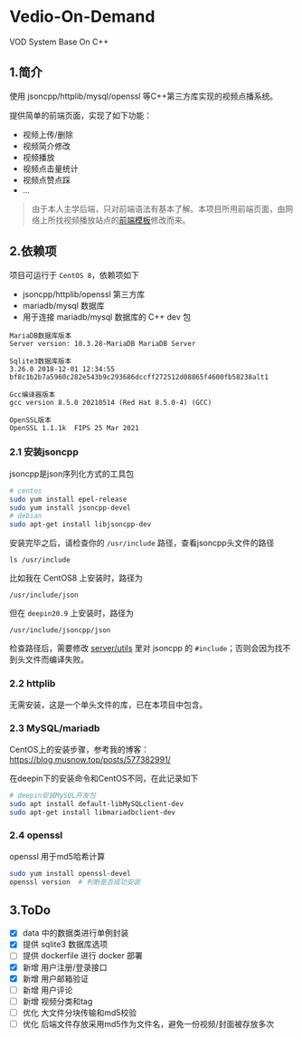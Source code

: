 # Vedio-On-Demand

VOD System Base On C++


## 1.简介

使用 jsoncpp/httplib/mysql/openssl 等C++第三方库实现的视频点播系统。

提供简单的前端页面，实现了如下功能：

* 视频上传/删除
* 视频简介修改
* 视频播放
* 视频点击量统计
* 视频点赞点踩
* ...

> 由于本人主学后端，只对前端语法有基本了解。本项目所用前端页面，由网络上所找视频播放站点的[前端模板](http://www.cssmoban.com/cssthemes/11519.shtml)修改而来。

## 2.依赖项

项目可运行于 `CentOS 8`，依赖项如下

* jsoncpp/httplib/openssl 第三方库
* mariadb/mysql 数据库
* 用于连接 mariadb/mysql 数据库的 C++ dev 包

```
MariaDB数据库版本
Server version: 10.3.28-MariaDB MariaDB Server

Sqlite3数据库版本
3.26.0 2018-12-01 12:34:55 bf8c1b2b7a5960c282e543b9c293686dccff272512d08865f4600fb58238alt1

Gcc编译器版本
gcc version 8.5.0 20210514 (Red Hat 8.5.0-4) (GCC) 

OpenSSL版本
OpenSSL 1.1.1k  FIPS 25 Mar 2021
```

### 2.1 安装jsoncpp

jsoncpp是json序列化方式的工具包

```bash
# centos
sudo yum install epel-release 
sudo yum install jsoncpp-devel
# debian
sudo apt-get install libjsoncpp-dev
```

安装完毕之后，请检查你的 `/usr/include` 路径，查看jsoncpp头文件的路径

```
ls /usr/include
```

比如我在 CentOS8 上安装时，路径为

```
/usr/include/json
```

但在 `deepin20.9` 上安装时，路径为

```
/usr/include/jsoncpp/json
```

检查路径后，需要修改 [server/utils](./server/utils.hpp) 里对 jsoncpp 的 `#include`；否则会因为找不到头文件而编译失败。

### 2.2 httplib

无需安装，这是一个单头文件的库，已在本项目中包含。

### 2.3 MySQL/mariadb

CentOS上的安装步骤，参考我的博客：https://blog.musnow.top/posts/577382991/

在deepin下的安装命令和CentOS不同，在此记录如下

```bash
# deepin安装MySQL开发包
sudo apt install default-libMySQLclient-dev
sudo apt-get install libmariadbclient-dev
```

### 2.4 openssl

openssl 用于md5哈希计算

```bash
sudo yum install openssl-devel
openssl version  # 判断是否成功安装
```

## 3.ToDo

- [x] data 中的数据类进行单例封装
- [x] 提供 sqlite3 数据库选项
- [ ] 提供 dockerfile 进行 docker 部署
- [x] 新增 用户注册/登录接口
- [x] 新增 用户邮箱验证
- [ ] 新增 用户评论
- [ ] 新增 视频分类和tag
- [ ] 优化 大文件分块传输和md5校验
- [ ] 优化 后端文件存放采用md5作为文件名，避免一份视频/封面被存放多次
